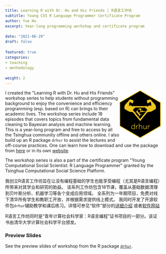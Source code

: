 ```yaml
---
title: Learning R with Dr. Hu and His Friends | R语言工作坊
subtitle: Young CSS R Language Programmer Certificate Program
author: Yue Hu
excerpt: Year-long programming workshop and certificate program

date: "2021-06-29"
draft: false

featured: true
categories:
- teaching
- methodology

weight: 2
---
```


<img src="featured-hex.png" width = "134.435" height = "155.25" align="right" />

I created the "Learning R with Dr. Hu and His Friends" workshop series to help students without programming background to enjoy the convenience and efficiency programming (esp. based on R) can brings to their academic lives.
The workshop series include 18 episodes that covers topics from fundamental data cleaning to Bayesian analysis and machine learning.
This is a year-long program and free to access by all the Tsinghua community offline and others online. 
I also build up an R package `drhur` to assist the lectures and off-course practices. 
One can learn how to download and use the package from [here](/software/drhur) or in its own [website](https://sammo3182.github.io/drhur/).

The workshop series is also a part of the certificate program "Young Computational Social Scientist: R Language Programmer" granted by the Tsinghua Computational Social Science Platform.

我创立R语言工作坊旨在让没有编程基础的学生也能享受编程（尤其是R语言编程）所带来对其学业和研究的助益。
该系列工作坊包含18节课，覆盖从基础数据清理到贝叶斯分析、机器学习等各个变成应用领域。
全系列为一年期项目，免费对线下清华所有学生和教职工开放，并根据需求提供线上模式。
我同时开发了开源软件包`drhur`辅助教学和课后练习。详情可参见“软件”部分的[详细介绍](/software/drhur) 或者[软件网站](https://sammo3182.github.io/drhur/)

R语言工作坊同时是“青年计算社会科学家：R语言编程”证书项目的一部分。该证书由清华大学计算社会科学平台颁发。


### Preview Slides

See the preview slides of workshop from the R package [`drhur`](https://sammo3182.github.io/drhur/).


